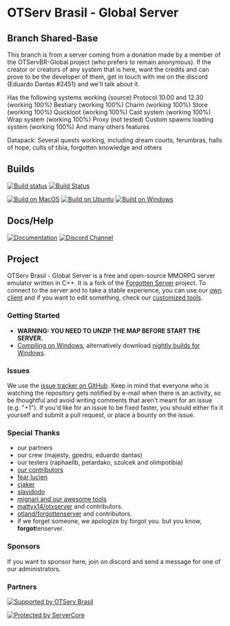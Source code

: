 # OTServ Brasil - Global Server

## Branch Shared-Base
This branch is from a server coming from a donation made by a member of the OTServBR-Global project (who prefers to remain anonymous).
If the creator or creators of any system that is here, want the credits and can prove to be the developer of them, get in touch with me on the discord (Eduardo Dantas #2451) and we'll talk about it.

Has the following systems working (source)
Protocol 10.00 and 12.30 (working 100%)
Bestiary (working 100%)
Charm (working 100%)
Store (working 100%)
Quickloot (working 100%)
Cast system (working 100%)
Wrap system (working 100%)
Proxy (not tested)
Custom spawns loading system (working 100%)
And many others features

Datapack:
Several quests working, including dream courts, ferumbras, halls of hope, cults of tibia, forgotten knowledge and others

## Builds
[![Build status](https://ci.appveyor.com/api/projects/status/github/opentibiabr/otservbr-global?branch=develop&passingText=develop%20-%20OK&svg=true)](https://ci.appveyor.com/project/eduardodantas95/otservbr-global "Download nightly builds for Windows")
[![Build Status](https://travis-ci.org/opentibiabr/OTServBR-Global.svg?branch=develop)](https://travis-ci.org/dudantas/otservbr-global "Linux Build Status - Shared Base 1 Branch")

[![Build on MacOS](https://github.com/opentibiabr/otservbr-global/workflows/Build%20on%20MacOS/badge.svg)](https://github.com/opentibiabr/otservbr-global/actions?query=workflow%3A%22Build+on+MacOS%22)
[![Build on Ubuntu](https://github.com/opentibiabr/otservbr-global/workflows/Build%20on%20Ubuntu/badge.svg)](https://github.com/opentibiabr/otservbr-global/actions?query=workflow%3A%22Build+on+Ubuntu%22)
[![Build on Windows](https://github.com/opentibiabr/otservbr-global/workflows/Build%20on%20Windows/badge.svg)](https://github.com/opentibiabr/otservbr-global/actions?query=workflow%3A%22Build+on+Windows%22)

## Docs/Help
[![Documentation](https://codedocs.xyz/Costallat/otservbr-global.svg)](https://codedocs.xyz/Costallat/otservbr-global/)
[![Discord Channel](https://img.shields.io/discord/528117503952551936.svg?label=discord)](https://discord.gg/3NxYnyV)

## Project
OTServ Brasil - Global Server is a free and open-source MMORPG server emulator written in C++. It is a fork of the [Forgotten Server](https://github.com/otland/forgottenserver) project. To connect to the server and to take a stable experience, you can use our [own client](https://forums.otserv.com.br/index.php?/forums/topic/167933-otservbr-global-cliente-tibia-12/) and if you want to edit something, check our [customized tools](https://github.com/opentibiabr/tools).

### Getting Started
* **WARNING: YOU NEED TO UNZIP THE MAP BEFORE START THE SERVER.**
* [Compiling on Windows](https://forums.otserv.com.br/index.php?/forums/topic/169235-windowsvc2019-compilando-sources-otservbr-global/), alternatively download [nightly builds for Windows](https://ci.appveyor.com/project/opentibiabr/otservbr-global).

### Issues
We use the [issue tracker on GitHub](https://github.com/dudantas/otservbr-global/issues). Keep in mind that everyone who is watching the repository gets notified by e-mail when there is an activity, so be thoughtful and avoid writing comments that aren't meant for an issue (e.g. "+1"). If you'd like for an issue to be fixed faster, you should either fix it yourself and submit a pull request, or place a bounty on the issue.

### Special Thanks
- our partners
- our crew (majesty, gpedro, eduardo dantas)
- our testers (raphaellb, petardako, szulcek and olimpotibia)
- [our contributors](https://github.com/opentibiabr/OTServBR-Global/graphs/contributors)
- [fear lucien](https://github.com/FearLucien)
- [cjaker](https://github.com/Eternal-Scripts)
- [slavidodo](https://github.com/slavidodo)
- [mignari and our awesome tools](https://github.com/ottools)
- [mattyx14/otxserver](https://github.com/mattyx14/otxserver) and contributors.
- [otland/forgottenserver](https://github.com/otland/forgottenserver) and contributors.
- if we forget someone, we apologize by forgot you. but you know, **forgot**tenserver.

### Sponsors
If you want to sponsor here, join on discord and send a message for one of our administrators.

### Partners
[![Supported by OTServ Brasil](https://forums.otserv.com.br/uploads/monthly_2018_05/otbr.png.9f34d819278e170c73dd155a0ca1b501.png)](https://forums.otserv.com.br)

[![Protected by ServerCore](https://mktsc.servercore.com.br/protectedbyservercore.png)](https://bit.ly/1q2q4de)
